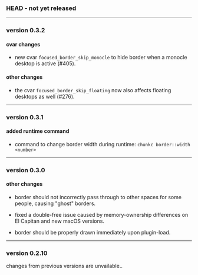 ### HEAD - not yet released

----------

### version 0.3.2

#### cvar changes

- new cvar `focused_border_skip_monocle` to hide border when a monocle desktop is active (#405).

#### other changes

- the cvar `focused_border_skip_floating` now also affects floating desktops as well (#276).

----------

### version 0.3.1

#### added runtime command

 - command to change border width during runtime: `chunkc border::width <number>`

----------

### version 0.3.0

#### other changes

- border should not incorrectly pass through to other spaces for some people, causing "ghost" borders.

- fixed a double-free issue caused by memory-ownership differences on El Capitan and new macOS versions.

- border should be properly drawn immediately upon plugin-load.

----------

### version 0.2.10

changes from previous versions are unvailable..
